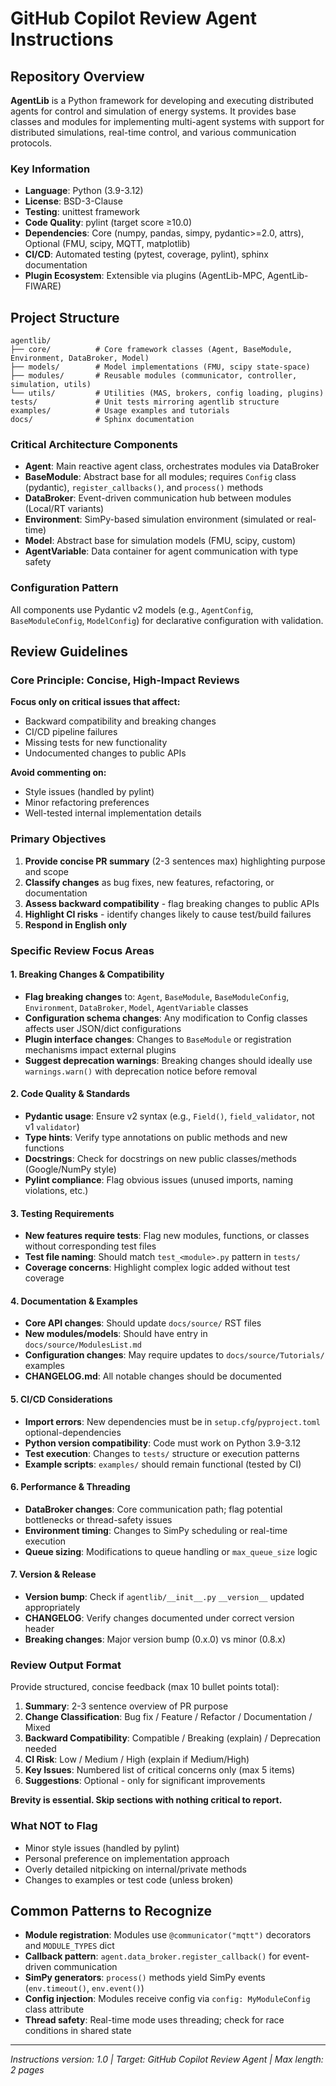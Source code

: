 # GitHub Copilot Review Agent Instructions

## Repository Overview

**AgentLib** is a Python framework for developing and executing distributed agents for control and simulation of energy systems. It provides base classes and modules for implementing multi-agent systems with support for distributed simulations, real-time control, and various communication protocols.

### Key Information
- **Language**: Python (3.9-3.12)
- **License**: BSD-3-Clause
- **Testing**: unittest framework
- **Code Quality**: pylint (target score ≥10.0)
- **Dependencies**: Core (numpy, pandas, simpy, pydantic>=2.0, attrs), Optional (FMU, scipy, MQTT, matplotlib)
- **CI/CD**: Automated testing (pytest, coverage, pylint), sphinx documentation
- **Plugin Ecosystem**: Extensible via plugins (AgentLib-MPC, AgentLib-FIWARE)

## Project Structure

```
agentlib/
├── core/          # Core framework classes (Agent, BaseModule, Environment, DataBroker, Model)
├── models/        # Model implementations (FMU, scipy state-space)
├── modules/       # Reusable modules (communicator, controller, simulation, utils)
└── utils/         # Utilities (MAS, brokers, config loading, plugins)
tests/             # Unit tests mirroring agentlib structure
examples/          # Usage examples and tutorials
docs/              # Sphinx documentation
```

### Critical Architecture Components
- **Agent**: Main reactive agent class, orchestrates modules via DataBroker
- **BaseModule**: Abstract base for all modules; requires `Config` class (pydantic), `register_callbacks()`, and `process()` methods
- **DataBroker**: Event-driven communication hub between modules (Local/RT variants)
- **Environment**: SimPy-based simulation environment (simulated or real-time)
- **Model**: Abstract base for simulation models (FMU, scipy, custom)
- **AgentVariable**: Data container for agent communication with type safety

### Configuration Pattern
All components use Pydantic v2 models (e.g., `AgentConfig`, `BaseModuleConfig`, `ModelConfig`) for declarative configuration with validation.

## Review Guidelines

### Core Principle: Concise, High-Impact Reviews
**Focus only on critical issues that affect:**
- Backward compatibility and breaking changes
- CI/CD pipeline failures
- Missing tests for new functionality
- Undocumented changes to public APIs

**Avoid commenting on:**
- Style issues (handled by pylint)
- Minor refactoring preferences
- Well-tested internal implementation details

### Primary Objectives
1. **Provide concise PR summary** (2-3 sentences max) highlighting purpose and scope
2. **Classify changes** as bug fixes, new features, refactoring, or documentation
3. **Assess backward compatibility** - flag breaking changes to public APIs
4. **Highlight CI risks** - identify changes likely to cause test/build failures
5. **Respond in English only**

### Specific Review Focus Areas

#### 1. Breaking Changes & Compatibility
- **Flag breaking changes** to: `Agent`, `BaseModule`, `BaseModuleConfig`, `Environment`, `DataBroker`, `Model`, `AgentVariable` classes
- **Configuration schema changes**: Any modification to Config classes affects user JSON/dict configurations
- **Plugin interface changes**: Changes to `BaseModule` or registration mechanisms impact external plugins
- **Suggest deprecation warnings**: Breaking changes should ideally use `warnings.warn()` with deprecation notice before removal

#### 2. Code Quality & Standards
- **Pydantic usage**: Ensure v2 syntax (e.g., `Field()`, `field_validator`, not v1 `validator`)
- **Type hints**: Verify type annotations on public methods and new functions
- **Docstrings**: Check for docstrings on new public classes/methods (Google/NumPy style)
- **Pylint compliance**: Flag obvious issues (unused imports, naming violations, etc.)

#### 3. Testing Requirements
- **New features require tests**: Flag new modules, functions, or classes without corresponding test files
- **Test file naming**: Should match `test_<module>.py` pattern in `tests/`
- **Coverage concerns**: Highlight complex logic added without test coverage

#### 4. Documentation & Examples
- **Core API changes**: Should update `docs/source/` RST files
- **New modules/models**: Should have entry in `docs/source/ModulesList.md`
- **Configuration changes**: May require updates to `docs/source/Tutorials/` examples
- **CHANGELOG.md**: All notable changes should be documented

#### 5. CI/CD Considerations
- **Import errors**: New dependencies must be in `setup.cfg`/`pyproject.toml` optional-dependencies
- **Python version compatibility**: Code must work on Python 3.9-3.12
- **Test execution**: Changes to `tests/` structure or execution patterns
- **Example scripts**: `examples/` should remain functional (tested by CI)

#### 6. Performance & Threading
- **DataBroker changes**: Core communication path; flag potential bottlenecks or thread-safety issues
- **Environment timing**: Changes to SimPy scheduling or real-time execution
- **Queue sizing**: Modifications to queue handling or `max_queue_size` logic

#### 7. Version & Release
- **Version bump**: Check if `agentlib/__init__.py` `__version__` updated appropriately
- **CHANGELOG**: Verify changes documented under correct version header
- **Breaking changes**: Major version bump (0.x.0) vs minor (0.8.x)

### Review Output Format

Provide structured, concise feedback (max 10 bullet points total):
1. **Summary**: 2-3 sentence overview of PR purpose
2. **Change Classification**: Bug fix / Feature / Refactor / Documentation / Mixed
3. **Backward Compatibility**: Compatible / Breaking (explain) / Deprecation needed
4. **CI Risk**: Low / Medium / High (explain if Medium/High)
5. **Key Issues**: Numbered list of critical concerns only (max 5 items)
6. **Suggestions**: Optional - only for significant improvements

**Brevity is essential. Skip sections with nothing critical to report.**

### What NOT to Flag
- Minor style issues (handled by pylint)
- Personal preference on implementation approach
- Overly detailed nitpicking on internal/private methods
- Changes to examples or test code (unless broken)

## Common Patterns to Recognize

- **Module registration**: Modules use `@communicator("mqtt")` decorators and `MODULE_TYPES` dict
- **Callback pattern**: `agent.data_broker.register_callback()` for event-driven communication
- **SimPy generators**: `process()` methods yield SimPy events (`env.timeout()`, `env.event()`)
- **Config injection**: Modules receive config via `config: MyModuleConfig` class attribute
- **Thread safety**: Real-time mode uses threading; check for race conditions in shared state

---
*Instructions version: 1.0 | Target: GitHub Copilot Review Agent | Max length: 2 pages*
